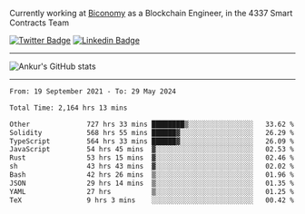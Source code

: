 Currently working at [Biconomy](https://biconomy.io/) as a Blockchain Engineer, in the 4337 Smart Contracts Team

 [![Twitter Badge](https://img.shields.io/badge/-@ankurdubey521-1ca0f1?style=flat-square&labelColor=1ca0f1&logo=twitter&logoColor=white&link=https://twitter.com/ankurdubey521)](https://twitter.com/ankurdubey521) [![Linkedin Badge](https://img.shields.io/badge/-ankurdubey521-blue?style=flat-square&logo=Linkedin&logoColor=white&link=https://www.linkedin.com/in/ankurdubey521/)](https://www.linkedin.com/in/ankurdubey521/)

<hr/>

![Ankur's GitHub stats](https://github-readme-stats.vercel.app/api?username=ankurdubey521&count_private=true&theme=radical)

<hr/>

<!--START_SECTION:waka-->

```txt
From: 19 September 2021 - To: 29 May 2024

Total Time: 2,164 hrs 13 mins

Other              727 hrs 33 mins ████████▒░░░░░░░░░░░░░░░░   33.62 %
Solidity           568 hrs 55 mins ██████▓░░░░░░░░░░░░░░░░░░   26.29 %
TypeScript         564 hrs 33 mins ██████▓░░░░░░░░░░░░░░░░░░   26.09 %
JavaScript         54 hrs 45 mins  ▓░░░░░░░░░░░░░░░░░░░░░░░░   02.53 %
Rust               53 hrs 15 mins  ▓░░░░░░░░░░░░░░░░░░░░░░░░   02.46 %
sh                 43 hrs 43 mins  ▓░░░░░░░░░░░░░░░░░░░░░░░░   02.02 %
Bash               42 hrs 26 mins  ▒░░░░░░░░░░░░░░░░░░░░░░░░   01.96 %
JSON               29 hrs 14 mins  ▒░░░░░░░░░░░░░░░░░░░░░░░░   01.35 %
YAML               27 hrs          ▒░░░░░░░░░░░░░░░░░░░░░░░░   01.25 %
TeX                9 hrs 3 mins    ░░░░░░░░░░░░░░░░░░░░░░░░░   00.42 %
```

<!--END_SECTION:waka-->
